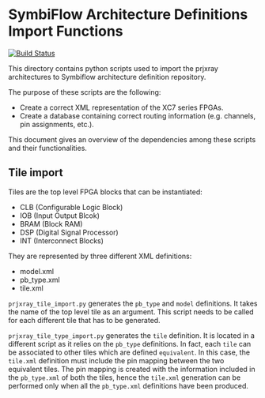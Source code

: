 # SymbiFlow Architecture Definitions Import Functions

[![Build Status](https://travis-ci.org/SymbiFlow/symbiflow-arch-defs.svg?branch=master)](https://travis-ci.org/SymbiFlow/symbiflow-arch-defs)

This directory contains python scripts used to import the prjxray architectures to Symbiflow architecture definition repository.

The purpose of these scripts are the following:

* Create a correct XML representation of the XC7 series FPGAs.
* Create a database containing correct routing information (e.g. channels, pin assignments, etc.).

This document gives an overview of the dependencies among these scripts and their functionalities.

## Tile import

Tiles are the top level FPGA blocks that can be instantiated:

* CLB (Configurable Logic Block)
* IOB (Input Output Blcok)
* BRAM (Block RAM)
* DSP (Digital Signal Processor)
* INT (Interconnect Blocks)

They are represented by three different XML definitions:

* model.xml
* pb_type.xml
* tile.xml

`prjxray_tile_import.py` generates the `pb_type` and `model` definitions. It takes the name of the top level tile as an argument.
This script needs to be called for each different tile that has to be generated.

`prjxray_tile_type_import.py` generates the `tile` definition. It is located in a different script as it relies on the `pb_type` definitions.
In fact, each `tile` can be associated to other tiles which are defined `equivalent`. In this case, the `tile.xml` definition must include the pin mapping between the two equivalent tiles.
The pin mapping is created with the information included in the `pb_type.xml` of both the tiles, hence the `tile.xml` generation can be performed only when all the `pb_type.xml` definitions have been produced.
